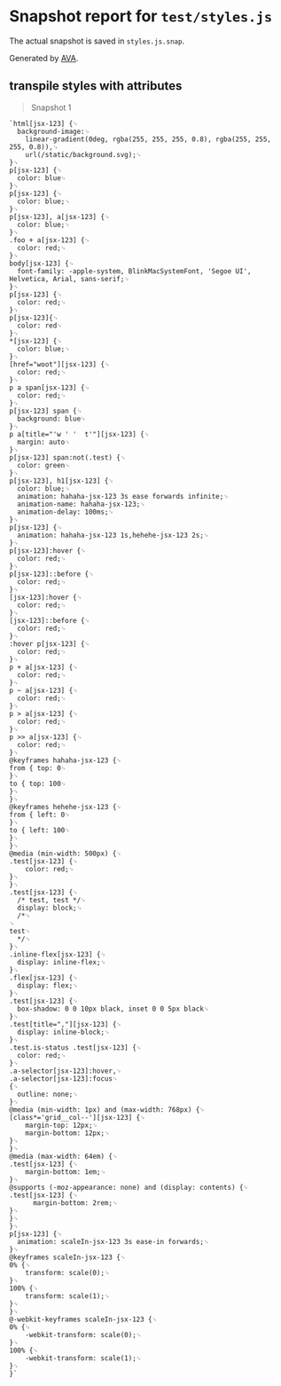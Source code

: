 # Snapshot report for `test/styles.js`

The actual snapshot is saved in `styles.js.snap`.

Generated by [AVA](https://ava.li).

## transpile styles with attributes

> Snapshot 1

    `html[jsx-123] {␊
      background-image:␊
        linear-gradient(0deg, rgba(255, 255, 255, 0.8), rgba(255, 255, 255, 0.8)),␊
        url(/static/background.svg);␊
    }␊
    p[jsx-123] {␊
      color: blue␊
    }␊
    p[jsx-123] {␊
      color: blue;␊
    }␊
    p[jsx-123], a[jsx-123] {␊
      color: blue;␊
    }␊
    .foo + a[jsx-123] {␊
      color: red;␊
    }␊
    body[jsx-123] {␊
      font-family: -apple-system, BlinkMacSystemFont, 'Segoe UI', Helvetica, Arial, sans-serif;␊
    }␊
    p[jsx-123] {␊
      color: red;␊
    }␊
    p[jsx-123]{␊
      color: red␊
    }␊
    *[jsx-123] {␊
      color: blue;␊
    }␊
    [href="woot"][jsx-123] {␊
      color: red;␊
    }␊
    p a span[jsx-123] {␊
      color: red;␊
    }␊
    p[jsx-123] span {␊
      background: blue␊
    }␊
    p a[title="'w ' '  t'"][jsx-123] {␊
      margin: auto␊
    }␊
    p[jsx-123] span:not(.test) {␊
      color: green␊
    }␊
    p[jsx-123], h1[jsx-123] {␊
      color: blue;␊
      animation: hahaha-jsx-123 3s ease forwards infinite;␊
      animation-name: hahaha-jsx-123;␊
      animation-delay: 100ms;␊
    }␊
    p[jsx-123] {␊
      animation: hahaha-jsx-123 1s,hehehe-jsx-123 2s;␊
    }␊
    p[jsx-123]:hover {␊
      color: red;␊
    }␊
    p[jsx-123]::before {␊
      color: red;␊
    }␊
    [jsx-123]:hover {␊
      color: red;␊
    }␊
    [jsx-123]::before {␊
      color: red;␊
    }␊
    :hover p[jsx-123] {␊
      color: red;␊
    }␊
    p + a[jsx-123] {␊
      color: red;␊
    }␊
    p ~ a[jsx-123] {␊
      color: red;␊
    }␊
    p > a[jsx-123] {␊
      color: red;␊
    }␊
    p >> a[jsx-123] {␊
      color: red;␊
    }␊
    @keyframes hahaha-jsx-123 {␊
    from { top: 0␊
    }␊
    to { top: 100␊
    }␊
    }␊
    @keyframes hehehe-jsx-123 {␊
    from { left: 0␊
    }␊
    to { left: 100␊
    }␊
    }␊
    @media (min-width: 500px) {␊
    .test[jsx-123] {␊
        color: red;␊
    }␊
    }␊
    .test[jsx-123] {␊
      /* test, test */␊
      display: block;␊
      /*␊
    ␊
    test␊
      */␊
    }␊
    .inline-flex[jsx-123] {␊
      display: inline-flex;␊
    }␊
    .flex[jsx-123] {␊
      display: flex;␊
    }␊
    .test[jsx-123] {␊
      box-shadow: 0 0 10px black, inset 0 0 5px black␊
    }␊
    .test[title=","][jsx-123] {␊
      display: inline-block;␊
    }␊
    .test.is-status .test[jsx-123] {␊
      color: red;␊
    }␊
    .a-selector[jsx-123]:hover,␊
    .a-selector[jsx-123]:focus␊
    {␊
      outline: none;␊
    }␊
    @media (min-width: 1px) and (max-width: 768px) {␊
    [class*='grid__col--'][jsx-123] {␊
        margin-top: 12px;␊
        margin-bottom: 12px;␊
    }␊
    }␊
    @media (max-width: 64em) {␊
    .test[jsx-123] {␊
        margin-bottom: 1em;␊
    }␊
    @supports (-moz-appearance: none) and (display: contents) {␊
    .test[jsx-123] {␊
          margin-bottom: 2rem;␊
    }␊
    }␊
    }␊
    p[jsx-123] {␊
      animation: scaleIn-jsx-123 3s ease-in forwards;␊
    }␊
    @keyframes scaleIn-jsx-123 {␊
    0% {␊
        transform: scale(0);␊
    }␊
    100% {␊
        transform: scale(1);␊
    }␊
    }␊
    @-webkit-keyframes scaleIn-jsx-123 {␊
    0% {␊
        -webkit-transform: scale(0);␊
    }␊
    100% {␊
        -webkit-transform: scale(1);␊
    }␊
    }`
